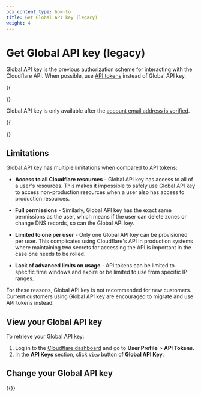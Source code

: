 ```yaml
---
pcx_content_type: how-to
title: Get Global API key (legacy)
weight: 4
---
```


# Get Global API key (legacy)

Global API key is the previous authorization scheme for interacting with the Cloudflare API. When possible, use [API tokens](/fundamentals/api/get-started/create-token/) instead of Global API key.

{{<Aside type="note">}}

Global API key is only available after the [account email address is verified]((/fundamentals/setup/account-setup/)verify-email-address/).

{{</Aside>}}

## Limitations

Global API key has multiple limitations when compared to API tokens:

- **Access to all Cloudflare resources** - Global API key has access to all of a user's resources. This makes it impossible to safely use Global API key to access non-production resources when a user also has access to production resources.

- **Full permissions** - Similarly, Global API key has the exact same permissions as the user, which means if the user can delete zones or change DNS records, so can the Global API key.

- **Limited to one per user** - Only one Global API key can be provisioned per user. This complicates using Cloudflare's API in production systems where maintaining two secrets for accessing the API is important in the case one needs to be rolled.

- **Lack of advanced limits on usage** - API tokens can be limited to specific time windows and expire or be limited to use from specific IP ranges.

For these reasons, Global API key is not recommended for new customers. Current customers using Global API key are encouraged to migrate and use API tokens instead.

## View your Global API key

To retrieve your Global API key:

1.  Log in to the [Cloudflare dashboard](https://dash.cloudflare.com) and go to **User Profile** > **API Tokens**.
2.  In the **API Keys** section, click `View` button of **Global API Key**.

## Change your Global API key

{{<render file="_api-change-api-key.md">}}
